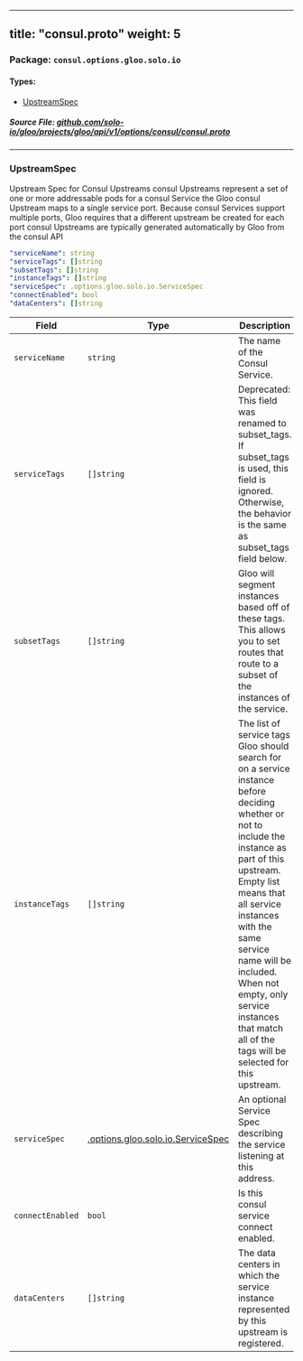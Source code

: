 
---
title: "consul.proto"
weight: 5
---

<!-- Code generated by solo-kit. DO NOT EDIT. -->


### Package: `consul.options.gloo.solo.io` 
#### Types:


- [UpstreamSpec](#upstreamspec)
  



##### Source File: [github.com/solo-io/gloo/projects/gloo/api/v1/options/consul/consul.proto](https://github.com/solo-io/gloo/blob/master/projects/gloo/api/v1/options/consul/consul.proto)





---
### UpstreamSpec

 
Upstream Spec for Consul Upstreams
consul Upstreams represent a set of one or more addressable pods for a consul Service
the Gloo consul Upstream maps to a single service port. Because consul Services support multiple ports,
Gloo requires that a different upstream be created for each port
consul Upstreams are typically generated automatically by Gloo from the consul API

```yaml
"serviceName": string
"serviceTags": []string
"subsetTags": []string
"instanceTags": []string
"serviceSpec": .options.gloo.solo.io.ServiceSpec
"connectEnabled": bool
"dataCenters": []string

```

| Field | Type | Description | Default |
| ----- | ---- | ----------- |----------- | 
| `serviceName` | `string` | The name of the Consul Service. |  |
| `serviceTags` | `[]string` | Deprecated: This field was renamed to subset_tags. If subset_tags is used, this field is ignored. Otherwise, the behavior is the same as subset_tags field below. |  |
| `subsetTags` | `[]string` | Gloo will segment instances based off of these tags. This allows you to set routes that route to a subset of the instances of the service. |  |
| `instanceTags` | `[]string` | The list of service tags Gloo should search for on a service instance before deciding whether or not to include the instance as part of this upstream. Empty list means that all service instances with the same service name will be included. When not empty, only service instances that match all of the tags will be selected for this upstream. |  |
| `serviceSpec` | [.options.gloo.solo.io.ServiceSpec](../../service_spec.proto.sk/#servicespec) | An optional Service Spec describing the service listening at this address. |  |
| `connectEnabled` | `bool` | Is this consul service connect enabled. |  |
| `dataCenters` | `[]string` | The data centers in which the service instance represented by this upstream is registered. |  |





<!-- Start of HubSpot Embed Code -->
<script type="text/javascript" id="hs-script-loader" async defer src="//js.hs-scripts.com/5130874.js"></script>
<!-- End of HubSpot Embed Code -->
